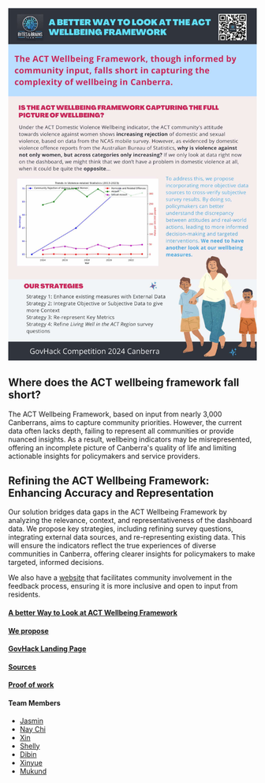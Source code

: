 ![Poster](Poster.jpg)


## Where does the  ACT wellbeing framework fall short?

The ACT Wellbeing Framework, based on input from nearly 3,000 Canberrans, aims to capture community priorities. However, the current data often lacks depth, failing to represent all communities or provide nuanced insights. As a result, wellbeing indicators may be misrepresented, offering an incomplete picture of Canberra's quality of life and limiting actionable insights for policymakers and service providers. 

## Refining the ACT Wellbeing Framework: Enhancing Accuracy and Representation

Our solution bridges data gaps in the ACT Wellbeing Framework by analyzing the relevance, context, and representativeness of the dashboard data. We propose key strategies, including refining survey questions, integrating external data sources, and re-representing existing data. This will ensure the indicators reflect the true experiences of diverse communities in Canberra, offering clearer insights for policymakers to make targeted, informed decisions.

We also have a [website](https://dibinjos.github.io/FeedbackWebsite) that facilitates community involvement in the feedback process, ensuring it is more inclusive and open to input from residents.

#### [A better Way to Look at ACT Wellbeing Framework](https://www.youtube.com/watch?v=xyWRiWa0bXQ)

#### [We propose](https://docs.google.com/document/d/1-OytGN2yiCyfXPpl5UbED5HVoUHcNXSzxsSnwSJFOKQ/edit?fbclid=IwY2xjawFKKOpleHRuA2FlbQIxMAABHWWcpwvz3Wwj71jxgun1-5cqan4nATh1TW83z5Sfm1s0_9xTacbaOOqwiw_aem_luhfakd23nYmQIpgZ_Fzsg#heading=h.zfyoanojejq5)

#### [GovHack Landing Page](https://hackerspace.govhack.org/team_management/teams/2413?fbclid=IwY2xjawFKKV9leHRuA2FlbQIxMAABHVs-oeuHYPpsUuzMqDDaJtm_F9Bg8l8zXWoAs9B_ID_JXfnvNfRIownnJA_aem_bs_j0MKOIHGhvvhelAakyw)

#### [Sources](DataList.md)

#### [Proof of work](https://drive.google.com/drive/folders/1CWhqo3r4nDi1wAdEHaN1aQyySfROTmJk?usp=drive_link) 

#### Team Members
- [Jasmin](https://www.linkedin.com/in/jasmin-zhou-a53829293)
- [Nay Chi](https://www.linkedin.com/in/nay-chi-than-shwe-64b653165)
- [Xin](https://www.linkedin.com/in/xin-wang-0359192ab/)
- [Shelly](https://www.linkedin.com/in/hsuan-chu-s-70837a214)
- [Dibin](https://www.linkedin.com/in/dibin-joseph-956b377b)
- [Xinyue](https://linkedin.com/in/xinyue-li-38653315a
)
- [Mukund](https://www.linkedin.com/in/mukund-srinivas
)

